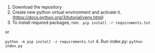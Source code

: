 1. Download the repository
2. Create new python virtual environment and activate it. (https://docs.python.org/3/tutorial/venv.html)
3. To install required packages, run:
` pip install -r requirements.txt`

 or
 
 `python -m pip install -r requirements.txt`
4. Run index.py:
`python index.py`


